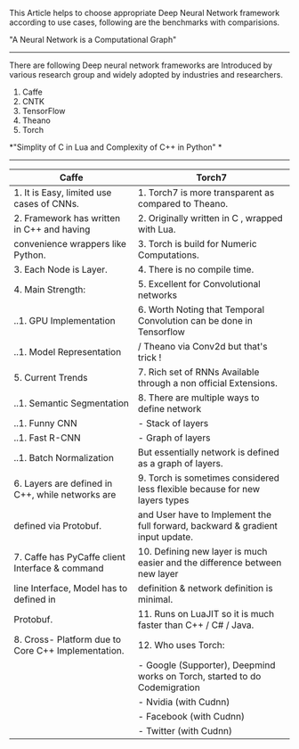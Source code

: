 This Article helps to choose appropriate Deep Neural Network framework according to use cases, following are the benchmarks with comparisions.

"A Neural Network is a Computational Graph"
***
There are following Deep neural network frameworks are Introduced by various research group and widely adopted by industries and researchers.

1. Caffe
2. CNTK
3. TensorFlow
4. Theano
5. Torch

*"Simplity of C in Lua and Complexity of C++ in Python" *
***

| Caffe         									| Torch7      																		|
| --------------------------------------------------|-----------------------------------------------------------------------------------|
| 1. It is Easy, limited use cases of CNNs. 		| 1. Torch7 is more transparent as compared to Theano.								|
| 2. Framework has written in C++ and having 		| 2. Originally written in C , wrapped with Lua.									|
|    convenience wrappers like Python.      	    | 3. Torch is build for Numeric Computations.										|
| 3. Each Node is Layer.							| 4. There is no compile time.														|
| 4. Main Strength: 								| 5. Excellent for Convolutional networks											|
|  	..1. GPU Implementation							| 6. Worth Noting that Temporal Convolution can be done in Tensorflow 				|
|  	..1. Model Representation						|    / Theano via Conv2d but that's trick !											|
| 5. Current Trends									| 7. Rich set of RNNs Available through a non official Extensions.					|
|  	..1. Semantic Segmentation						| 8. There are multiple ways to define network 										|
|  	..1. Funny CNN 									|	 - Stack of layers 																|
|  	..1. Fast R-CNN 								|    - Graph of layers 																|
|  	..1. Batch Normalization						|	 But essentially network is defined as a graph of layers.  						|
| 6. Layers are defined in C++, while networks are 	| 9. Torch is sometimes considered less flexible because for new layers types       |
|  	 defined via Protobuf.							|	 and User have to Implement the full forward, backward & gradient input update. |
| 7. Caffe has PyCaffe client Interface & command 	| 10. Defining new layer is much easier and the difference between new layer        |
|  	 line Interface, Model has to defined in 		|	  definition & network definition is minimal.									|
|    Protobuf.										| 11. Runs on LuaJIT so it is much faster than C++ / C# / Java.						|
| 8. Cross- Platform due to Core C++ Implementation.| 12. Who uses Torch:																|
|													|      - Google (Supporter), Deepmind works on Torch, started to do Codemigration 	|
|													|	   - Nvidia (with Cudnn)														|
|													|	   - Facebook (with Cudnn)														|
|													|      - Twitter (with Cudnn)														|

